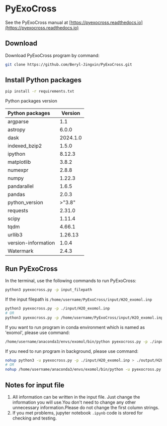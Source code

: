 # PyExoCross

See the PyExoCross manual at [https://pyexocross.readthedocs.io](https://pyexocross.readthedocs.io)

## Download

Download PyExoCross program by command:

```bash
git clone https://github.com/Beryl-Jingxin/PyExoCross.git
```

## Install Python packages

```bash
pip install -r requirements.txt
```

Python packages version

| Python packages     | Version  |
| :------------------ | -------- |
| argparse            | 1.1      |
| astropy             | 6.0.0    |
| dask                | 2024.1.0 |
| indexed_bzip2       | 1.5.0    |
| ipython             | 8.12.3   |
| matplotlib          | 3.8.2    |
| numexpr             | 2.8.8    |
| numpy               | 1.22.3   |
| pandarallel         | 1.6.5    |
| pandas              | 2.0.3    |
| python_version      | >"3.8"   |
| requests            | 2.31.0   |
| scipy               | 1.11.4   |
| tqdm                | 4.66.1   |
| urllib3             | 1.26.13  |
| version-information | 1.0.4    |
| Watermark           | 2.4.3    |

## Run PyExoCross

In the terminal, use the following commands to run PyExoCross:

```bash
python3 pyexocross.py -p input_filepath
```

If the input filepath is `/home/username/PyExoCross/input/H2O_exomol.inp`

```bash
python3 pyexocross.py -p ./input/H2O_exomol.inp
# OR 
python3 pyexocross.py -p /home/username/PyExoCross/input/H2O_exomol.inp
```

If you want to run program in conda environment which is named as 'exomol', please use command:

```bash
/home/username/anaconda3/envs/exomol/bin/python pyexocross.py -p ./input/H2O_exomol.inp
```

If you need to run program in background, please use command:

```bash
nohup python3 -u pyexocross.py -p ./input/H2O_exomol.inp > ./output/H2O_exomol.out 2>&1 &
# OR 
nohup /home/username/anaconda3/envs/exomol/bin/python -u pyexocross.py -p ./input/H2O_exomol.inp > ./output/H2O_exomol.out 2>&1 &
```

## Notes for input file

1. All information can be written in the input file. Just change the information you will use.You don't need to change any other unnecessary information.Please do not change the first column strings.
2. If you met problems, jupyter notebook `.ipynb` code is stored for checking and testing.

